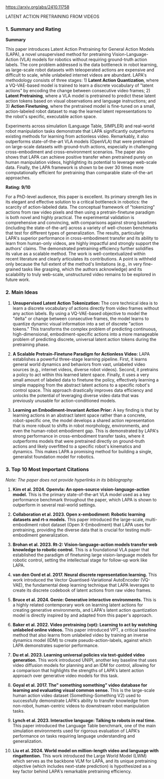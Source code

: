 https://arxiv.org/abs/2410.11758

LATENT ACTION PRETRAINING FROM VIDEOS

### 1. Summary and Rating

**Summary**

This paper introduces Latent Action Pretraining for General Action Models (LAPA), a novel unsupervised method for pretraining Vision-Language-Action (VLA) models for robotics without requiring ground-truth action labels. The core problem addressed is the data bottleneck in robot learning, as large-scale robot datasets with teleoperated actions are expensive and difficult to scale, while unlabeled internet videos are abundant. LAPA's methodology consists of three stages: 1) **Latent Action Quantization**, where a VQ-VAE-based model is trained to learn a discrete vocabulary of "latent actions" by encoding the change between consecutive video frames; 2) **Latent Pretraining**, where a VLA model is pretrained to predict these latent action tokens based on visual observations and language instructions; and 3) **Action Finetuning**, where the pretrained model is fine-tuned on a small, action-labeled robot dataset to map the learned latent representations to the robot's specific, executable action space.

Experiments across simulation (Language Table, SIMPLER) and real-world robot manipulation tasks demonstrate that LAPA significantly outperforms existing methods for learning from actionless video. Remarkably, it also outperforms state-of-the-art VLA models (OpenVLA) that were pretrained on large-scale datasets *with* ground-truth actions, especially in challenging cross-embodiment and cross-environment scenarios. The paper also shows that LAPA can achieve positive transfer when pretrained purely on human manipulation videos, highlighting its potential to leverage web-scale data. Finally, the LAPA framework is shown to be over 30 times more computationally efficient for pretraining than comparable state-of-the-art approaches.

**Rating: 9/10**

For a PhD-level audience, this paper is excellent. Its primary strength lies in its elegant and effective solution to a critical bottleneck in robotics: the scarcity of action-labeled data. The conceptual framework of "tokenizing" actions from raw video pixels and then using a pretrain-finetune paradigm is both novel and highly practical. The experimental validation is comprehensive and convincing, with comparisons against strong baselines (including the state-of-the-art) across a variety of well-chosen benchmarks that test for different types of generalization. The results, particularly LAPA's superior performance in cross-embodiment transfer and its ability to learn from human-only videos, are highly impactful and strongly support the authors' claims. The demonstrated pretraining efficiency further solidifies its value as a scalable method. The work is well-contextualized within recent literature and clearly articulates its contributions. A point is withheld only because the full extent of the method's limitations (e.g., in very fine-grained tasks like grasping, which the authors acknowledge) and its scalability to truly web-scale, unstructured video remains to be explored in future work.

### 2. Main Ideas

1.  **Unsupervised Latent Action Tokenization:** The core technical idea is to learn a discrete vocabulary of actions directly from video frames without any action labels. By using a VQ-VAE-based objective to model the "delta" or change between consecutive frames, the model learns to quantize dynamic visual information into a set of discrete "action tokens." This transforms the complex problem of predicting continuous, high-dimensional, embodiment-specific actions into a more manageable problem of predicting discrete, universal latent action tokens during the pretraining phase.

2.  **A Scalable Pretrain-Finetune Paradigm for Actionless Video:** LAPA establishes a powerful three-stage learning pipeline. First, it learns general world dynamics and behaviors from vast, unlabeled video sources (e.g., internet videos, diverse robot videos). Second, it pretrains a policy to act within this learned latent space. Finally, it uses a very small amount of labeled data to finetune the policy, effectively learning a simple mapping from the abstract latent actions to a specific robot's control space. This approach drastically improves data efficiency and unlocks the potential of leveraging diverse video data that was previously unusable for action-conditioned models.

3.  **Learning an Embodiment-Invariant Action Prior:** A key finding is that by learning actions in an abstract latent space rather than a concrete, robot-specific one, the model develops a shared action representation that is more robust to shifts in robot morphology, environments, and even the human-robot embodiment gap. This is demonstrated by LAPA's strong performance in cross-embodiment transfer tasks, where it outperforms models that were pretrained directly on ground-truth actions and likely overfitted to a specific robot's kinematics and dynamics. This makes LAPA a promising method for building a single, generalist foundation model for robotics.

### 3. Top 10 Most Important Citations

*Note: The paper does not provide hyperlinks in its bibliography.*

1.  **Kim et al. 2024. Openvla: An open-source vision-language-action model.** This is the primary state-of-the-art VLA model used as a key performance benchmark throughout the paper, which LAPA is shown to outperform in several real-world settings.

2.  **Collaboration et al. 2023. Open x-embodiment: Robotic learning datasets and rt-x models.** This paper introduced the large-scale, multi-embodiment robot dataset (Open X-Embodiment) that LAPA uses for pretraining, providing the diverse data that is crucial for testing multi-embodiment generalization.

3.  **Brohan et al. 2023. Rt-2: Vision-language-action models transfer web knowledge to robotic control.** This is a foundational VLA paper that established the paradigm of finetuning large vision-language models for robotic control, setting the intellectual stage for follow-up work like LAPA.

4.  **van den Oord et al. 2017. Neural discrete representation learning.** This work introduced the Vector Quantised-Variational AutoEncoder (VQ-VAE), the fundamental deep learning technique that LAPA leverages to create its discrete codebook of latent actions from raw video frames.

5.  **Bruce et al. 2024. Genie: Generative interactive environments.** This is a highly related contemporary work on learning latent actions for creating generative environments, and LAPA's latent action quantization model is directly inspired by and adapted from this paper's approach.

6.  **Baker et al. 2022. Video pretraining (vpt): Learning to act by watching unlabeled online videos.** This paper introduced VPT, a critical baseline method that also learns from unlabeled video by training an inverse dynamics model (IDM) to create pseudo-action-labels, against which LAPA demonstrates superior performance.

7.  **Du et al. 2023. Learning universal policies via text-guided video generation.** This work introduced UNIPI, another key baseline that uses video diffusion models for planning and an IDM for control, allowing for a comparison that highlights the strengths of LAPA's latent action approach over generative video models for this task.

8.  **Goyal et al. 2017. The" something something" video database for learning and evaluating visual common sense.** This is the large-scale human action video dataset (Something-Something V2) used to successfully demonstrate LAPA's ability to transfer knowledge from non-robot, human-centric videos to downstream robot manipulation tasks.

9.  **Lynch et al. 2023. Interactive language: Talking to robots in real time.** This paper introduced the Language Table benchmark, one of the main simulation environments used for rigorous evaluation of LAPA's performance on tasks requiring language understanding and generalization.

10. **Liu et al. 2024. World model on million-length video and language with ringattention.** This work introduced the Large World Model (LWM) which serves as the backbone VLM for LAPA, and its unique pretraining objective (which includes next-state prediction) is hypothesized as a key factor behind LAPA's remarkable pretraining efficiency.
